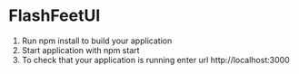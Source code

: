 # FlashFeetUI

1. Run npm install to build your application
2. Start application with npm start
3. To check that your application is running enter url http://localhost:3000
